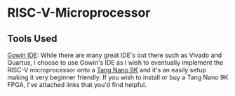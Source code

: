# RISC-V-Microprocessor

## Tools Used
[Gowin IDE](https://wiki.sipeed.com/hardware/en/tang/Tang-Nano-Doc/install-the-ide.html):
While there are many great IDE's out there such as Vivado and Quartus, I choose to use Gowin's IDE as I wish to eventually implement the RISC-V microprocessor onto a [Tang Nano 9K](https://wiki.sipeed.com/hardware/en/tang/Tang-Nano-9K/Nano-9K.html) and it's an easily setup making it very beginner friendly. If you wish to install or buy a Tang Nano 9K FPGA, I've attached links that you'd find helpful.
